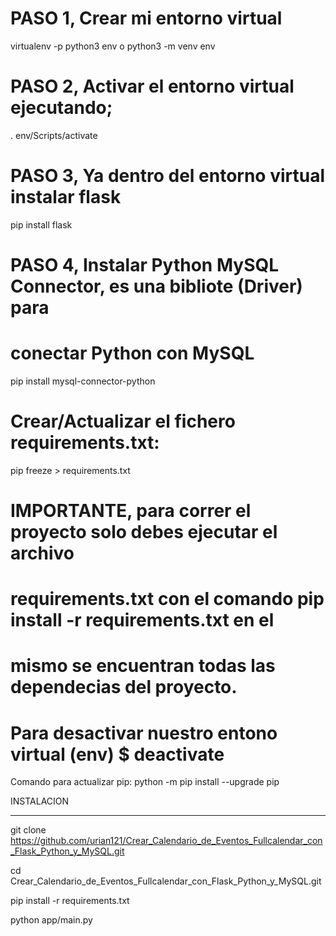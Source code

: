 # PASO 1, Crear mi entorno virtual
virtualenv -p python3 env o python3 -m venv env

# PASO 2, Activar el entorno virtual ejecutando;
 . env/Scripts/activate  
 
# PASO 3, Ya dentro del entorno virtual instalar flask
  pip install flask

# PASO 4, Instalar Python MySQL Connector, es una bibliote (Driver) para 
# conectar Python con MySQL
pip install mysql-connector-python


# Crear/Actualizar el fichero requirements.txt:
pip freeze > requirements.txt

# IMPORTANTE, para correr el proyecto solo debes ejecutar el archivo
# requirements.txt con el comando pip install -r requirements.txt en el 
# mismo se encuentran todas las dependecias del proyecto.

# Para desactivar nuestro entono virtual (env) $ deactivate   
 
Comando para actualizar pip: python -m pip install --upgrade pip




INSTALACION
- - - - - - -

git clone https://github.com/urian121/Crear_Calendario_de_Eventos_Fullcalendar_con_Flask_Python_y_MySQL.git

cd Crear_Calendario_de_Eventos_Fullcalendar_con_Flask_Python_y_MySQL.git

pip install -r requirements.txt

python app/main.py


